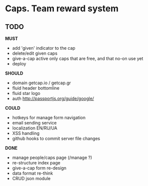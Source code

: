 # Caps. Team reward system

## TODO

**MUST**
- add 'given' indicator to the cap
- delete/edit given caps
- give-a-cap active only caps that are free, and that no-on use yet
- deploy

**SHOULD**
- domain getcap.io / getcap.gr
- fluid header bottomline
- fluid star logo
- auth http://passportjs.org/guide/google/

**COULD**
- hotkeys for manage form navigation
- email sending service
- localization  EN/RU/UA
- XSS handling
- github hooks to commit server file changes


**DONE**
- manage people/caps page (/manage ?)
- re-structure index page
- give-a-cap form re-design
- data format re-think
- CRUD json module

